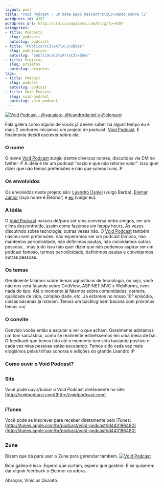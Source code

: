 ```yaml
--- 
layout: post
title: "Void Podcast - um bate papo descontra\xC3\xADdo sobre TI"
wordpress_id: 4107
wordpress_url: http://viniciusquaiato.com/blog/?p=4107
categories: 
- title: Podcasts
  slug: podcasts
  autoslug: podcasts
- title: "Publica\xC3\xA7\xC3\xB5es"
  slug: publicacoes
  autoslug: "publica\xC3\xA7\xC3\xB5es"
- title: Projetos
  slug: projetos
  autoslug: projetos
tags: 
- title: Podcast
  slug: podcast
  autoslug: podcast
- title: Void Podcast
  slug: void-podcast
  autoslug: void-podcast
---
```



[![Void Podcast - @vquaiato, @leandrodaniel e @elemarjr](http://viniciusquaiato.com/images_posts/IMG_0874-225x300.jpg "Void Podcast - @vquaiato, @leandrodaniel e @elemarjr")](http://viniciusquaiato.com/images_posts/IMG_0874.jpg)

Fala galera como alguns de vocês já devem saber há algum tempo eu e mais 2 senhores iniciamos um projeto de podcast: [Void Podcast](http://voidpodcast.com). E finalmente decidi escrever sobre ele.

### O nome
O nome [Void Podcast](http://voidpodcast.com) surgiu dentre diversos nomes, discutidos via DM no twitter :P A idéia é ter um podcast "vazio e que não retorne valor". Isso quer dizer que não temos pretensões e não que somos ruins :P

### Os envolvidos
Os envolvidos neste projeto são: [Leandro Daniel](http://reverb.leandrodaniel.com) (vulgo Barba), [Elemar Júnior](http://elemarjr.net) (cujo nome é Eleonor) e [eu](http://viniciusquaiato.com) (vulgo eu).

### A idéia
O [Void Podcast](http://voidpodcast.com) nasceu de/para ser uma conversa entre amigos, em um clima descontraído, assim como fazemos em happy hours. Às vezes discutindo sobre tecnologia, outras vezes não. O [Void Podcast](http://voidpodcast.com) também nasceu sem pretensões: não esperamos ser um podcast famoso, não mantemos periodicidade, não definimos pautas, não convidamos outras pessoas... mas tudo isso não quer dizer que não podemos aspirar ser um podcast famoso, termos periodicidade, definirmos pautas e convidarmos outras pessoas.

### Os temas
Geralmente falamos sobre temas agnósticos de tecnologia, ou seja, você não nos verá falando sobre GridView, ASP.NET MVC x WebForms, nem nada do tipo. Até o momento já falamos sobre comunidades, carreira, qualidade de vida, complexidade, etc. Já estamos no nosso 10º episódio, coisas bacanas já rolaram. Temos um backlog bem bacana com próximos temas <o/

### O convite
Convido vocês então a escutar e ver o que acham. Geralmente adotamos um tom sarcástico, como se realmente estivéssemos em uma mesa de bar. O feedback que temos tido até o momento tem sido bastante positivo e cada vez mias pessoas estão escutando. Temos sido cada vez mais elogiamos pelas trilhas sonoras e edições do grande Leandro :P

### Como ouvir o Void Podcast?


##

### Site
Você pode ouvir/baixar o Void Podcast diretamente no site: [http://voidpodcast.com](http://voidpodcast.com)

##

### iTunes
Você pode se inscrever para receber diretamente pelo iTunes: [http://itunes.apple.com/br/podcast/void-podcast/id443186480](http://itunes.apple.com/br/podcast/void-podcast/id443186480)

##

### Zune


Dizem que dá para usar o Zune para gerenciar também. [![Void Podcast](http://viniciusquaiato.com/images_posts/Void-Podcast-300x139.jpg "Void Podcast")](http://viniciusquaiato.com/images_posts/Void-Podcast.jpg)

Bom galera é isso. Espero que curtam, espero que gostem. E se quiserem dar algum feedback o Eleonor os adora.

Abraços,
Vinicius Quaiato.
